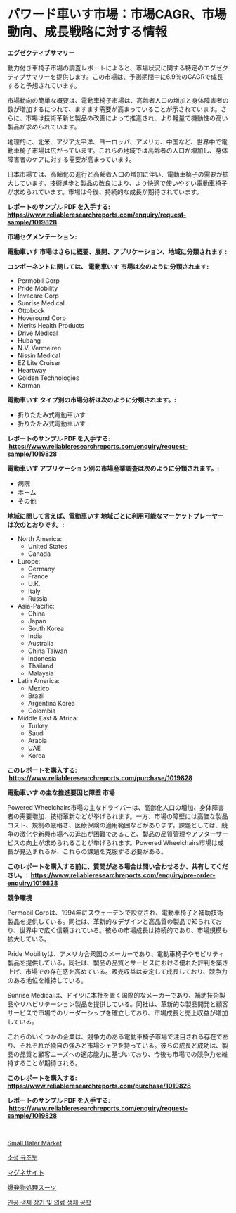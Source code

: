 <p><h1>パワード車いす市場：市場CAGR、市場動向、成長戦略に対する情報</h1></p><p><strong>エグゼクティブサマリー</strong></p>
<p><p>動力付き車椅子市場の調査レポートによると、市場状況に関する特定のエグゼクティブサマリーを提供します。この市場は、予測期間中に6.9％のCAGRで成長すると予想されています。</p><p>市場動向の簡単な概要は、電動車椅子市場は、高齢者人口の増加と身体障害者の数が増加するにつれて、ますます需要が高まっていることが示されています。さらに、市場は技術革新と製品の改善によって推進され、より軽量で機動性の高い製品が求められています。</p><p>地理的に、北米、アジア太平洋、ヨーロッパ、アメリカ、中国など、世界中で電動車椅子市場は広がっています。これらの地域では高齢者の人口が増加し、身体障害者のケアに対する需要が高まっています。</p><p>日本市場では、高齢化の進行と高齢者人口の増加に伴い、電動車椅子の需要が拡大しています。技術進歩と製品の改良により、より快適で使いやすい電動車椅子が求められています。市場は今後、持続的な成長が期待されています。</p></p>
<p><strong>レポートのサンプル PDF を入手する: <a href="https://www.reliableresearchreports.com/enquiry/request-sample/1019828">https://www.reliableresearchreports.com/enquiry/request-sample/1019828</a></strong></p>
<p><strong>市場セグメンテーション:</strong></p>
<p><strong> 電動車いす 市場はさらに概要、展開、アプリケーション、地域に分類されます :</strong></p>
<p><strong>コンポーネントに関しては、 電動車いす 市場は次のように分類されます: &nbsp;</strong></p>
<p><ul><li>Permobil Corp</li><li>Pride Mobility</li><li>Invacare Corp</li><li>Sunrise Medical</li><li>Ottobock</li><li>Hoveround Corp</li><li>Merits Health Products</li><li>Drive Medical</li><li>Hubang</li><li>N.V. Vermeiren</li><li>Nissin Medical</li><li>EZ Lite Cruiser</li><li>Heartway</li><li>Golden Technologies</li><li>Karman</li></ul></p>
<p><strong> 電動車いす タイプ別の市場分析は次のように分類されます。:</strong></p>
<p><ul><li>折りたたみ式電動車いす</li><li>折りたたみ式電動車いす</li></ul></p>
<p><strong>レポートのサンプル PDF を入手する: &nbsp;<a href="https://www.reliableresearchreports.com/enquiry/request-sample/1019828">https://www.reliableresearchreports.com/enquiry/request-sample/1019828</a></strong></p>
<p><strong> 電動車いす アプリケーション別の市場産業調査は次のように分類されます。:</strong></p>
<p><ul><li>病院</li><li>ホーム</li><li>その他</li></ul></p>
<p><strong>地域に関して言えば、電動車いす 地域ごとに利用可能なマーケットプレーヤーは次のとおりです。:</strong></p>
<p><ul>
    <li>
        North America:
        <ul>
            <li>United States</li>
            <li>Canada</li>
        </ul>
    </li>
    <li>
        Europe:
        <ul>
            <li>Germany</li>
            <li>France</li>
            <li>U.K.</li>
            <li>Italy</li>
            <li>Russia</li>
        </ul>
    </li>
    <li>
        Asia-Pacific:
        <ul>
            <li>China</li>
            <li>Japan</li>
            <li>South Korea</li>
            <li>India</li>
            <li>Australia</li>
            <li>China Taiwan</li>
            <li>Indonesia</li>
            <li>Thailand</li>
            <li>Malaysia</li>
        </ul>
    </li>
    <li>
        Latin America:
        <ul>
            <li>Mexico</li>
            <li>Brazil</li>
            <li>Argentina Korea</li>
            <li>Colombia</li>
        </ul>
    </li>
    <li>
        Middle East & Africa:
        <ul>
            <li>Turkey</li>
            <li>Saudi</li>
            <li>Arabia</li>
            <li>UAE</li>
            <li>Korea</li>
        </ul>
    </li>
    </ul></p>
<p><strong>このレポートを購入する: &nbsp;<a href="https://www.reliableresearchreports.com/purchase/1019828">https://www.reliableresearchreports.com/purchase/1019828</a></strong></p>
<p><strong>電動車いす の主な推進要因と障壁 市場</strong></p>
<p><p>Powered Wheelchairs市場の主なドライバーは、高齢化人口の増加、身体障害者の需要増加、技術革新などが挙げられます。一方、市場の障壁には高価な製品コスト、規制の厳格さ、医療保険の適用範囲などがあります。課題としては、競争の激化や新興市場への進出が困難であること、製品の品質管理やアフターサービスの向上が求められることが挙げられます。Powered Wheelchairs市場は成長が見込まれるが、これらの課題を克服する必要がある。</p></p>
<p><strong>このレポートを購入する前に、質問がある場合は問い合わせるか、共有してください。:&nbsp; <a href="https://www.reliableresearchreports.com/enquiry/pre-order-enquiry/1019828">https://www.reliableresearchreports.com/enquiry/pre-order-enquiry/1019828</a></strong></p>
<p><strong>競争環境</strong></p>
<p><p>Permobil Corpは、1994年にスウェーデンで設立され、電動車椅子と補助技術製品を提供している。同社は、革新的なデザインと高品質の製品で知られており、世界中で広く信頼されている。彼らの市場成長は持続的であり、市場規模も拡大している。</p><p>Pride Mobilityは、アメリカ合衆国のメーカーであり、電動車椅子やモビリティ製品を提供している。同社は、製品の品質とサービスにおける優れた評判を築き上げ、市場での存在感を高めている。販売収益は安定して成長しており、競争力のある地位を維持している。</p><p>Sunrise Medicalは、ドイツに本社を置く国際的なメーカーであり、補助技術製品やリハビリテーション製品を提供している。同社は、革新的な製品開発と顧客サービスで市場でのリーダーシップを確立しており、市場成長と売上収益が増加している。</p><p>これらのいくつかの企業は、競争力のある電動車椅子市場で注目される存在であり、それぞれが独自の強みと市場シェアを持っている。彼らの成長と成功は、製品の品質と顧客ニーズへの適応能力に基づいており、今後も市場での競争力を維持することが期待される。</p></p>
<p><strong>このレポートを購入する: &nbsp; <a href="https://www.reliableresearchreports.com/purchase/1019828">https://www.reliableresearchreports.com/purchase/1019828</a></strong></p>
<p><strong>レポートのサンプル PDF を入手する: &nbsp;<a href="https://www.reliableresearchreports.com/enquiry/request-sample/1019828">https://www.reliableresearchreports.com/enquiry/request-sample/1019828</a></strong><strong></strong></p>
<p>&nbsp;</p>
<p><p><a href="https://view.publitas.com/reportprime-1/small-baler-market-analysis-and-market-size-global-industry-overview-market-segmentation-and-forecast-2024-to-2031/">Small Baler Market</a></p><p><a href="https://medium.com/@juliastanley2022/%EC%B9%A8%ED%83%84%EB%90%9C-%EA%B7%9C%EC%A1%B0%ED%86%A0-%EC%8B%9C%EC%9E%A5%EC%9D%80-%EC%8B%9C%EC%9E%A5-%EC%A0%90%EC%9C%A0%EC%9C%A8-%ED%81%AC%EA%B8%B0-%EB%B0%8F-2031%EB%85%84%EA%B9%8C%EC%A7%80-%EC%98%88%EC%83%81%EB%90%98%EB%8A%94-%EC%98%88%EC%B8%A1%EC%97%90-%EC%B4%88%EC%A0%90%EC%9D%84-%EB%A7%9E%EC%B6%A5%EB%8B%88%EB%8B%A4-bdf1b87ff8ff">소성 규조토</a></p><p><a href="https://github.com/SarahFahey88/Market-Research-Report-List-1/blob/main/705787817251.md">マグネサイト</a></p><p><a href="https://medium.com/@raymanta28/%E7%88%86%E7%99%BA%E7%89%A9%E5%87%A6%E7%90%86%E3%82%B9%E3%83%BC%E3%83%84%E5%B8%82%E5%A0%B4%E3%81%AE%E8%A6%8F%E6%A8%A1%E3%81%AF-%E4%B8%96%E7%95%8C%E3%81%AE%E6%A5%AD%E7%95%8C%E3%81%AB%E3%81%8A%E3%81%91%E3%82%8B%E6%9C%80%E9%81%A9%E3%81%AA%E3%83%9E%E3%83%BC%E3%82%B1%E3%83%86%E3%82%A3%E3%83%B3%E3%82%B0%E3%83%81%E3%83%A3%E3%83%8D%E3%83%AB%E3%82%92%E6%98%8E%E3%82%89%E3%81%8B%E3%81%AB%E3%81%99%E3%82%8B-7812e64be3dc">爆発物処理スーツ</a></p><p><a href="https://medium.com/@hugofirst44/%EC%9D%B8%EA%B3%B5-%EA%B8%B0%EA%B4%80-%EB%B0%8F-%EC%9D%98%EB%A3%8C-%EB%B0%94%EC%9D%B4%EC%98%A4%EB%8B%89-%EC%8B%9C%EC%9E%A5-%EA%B2%BD%EC%9F%81-%EB%B6%84%EC%84%9D-%EC%8B%9C%EC%9E%A5-%EB%8F%99%ED%96%A5-%EB%B0%8F-2031%EB%85%84%EA%B9%8C%EC%A7%80%EC%9D%98-%EC%98%88%EC%B8%A1-a06b28eb9ef0">인공 생체 장기 및 의료 생체 공학</a></p></p>